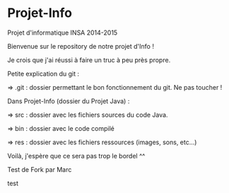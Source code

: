 # Projet-Info
Projet d'informatique INSA 2014-2015

Bienvenue sur le repository de notre projet d'Info !

Je crois que j'ai réussi à faire un truc à peu près propre.

Petite explication du git :

  => .git : dossier permettant le bon fonctionnement du git. Ne pas toucher !
  
  Dans Projet-Info (dossier du Projet Java) :
  
  => src : dossier avec les fichiers sources du code Java.
  
  => bin : dossier avec le code compilé
  
  => res : dossier avec les fichiers ressources (images, sons, etc...)

Voilà, j'espère que ce sera pas trop le bordel ^^

Test de Fork par Marc
  
test
